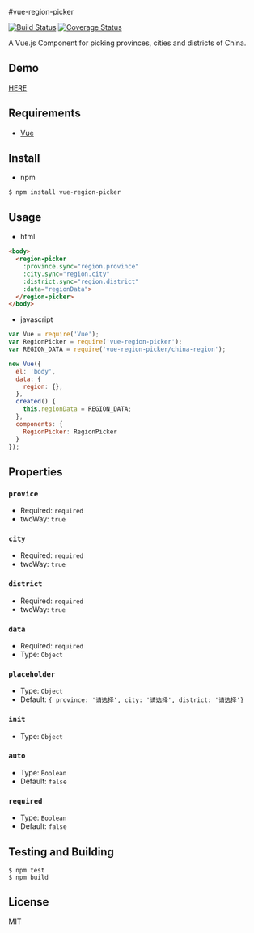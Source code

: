 
#vue-region-picker

[![Build Status](https://travis-ci.org/QingWei-Li/vue-region-picker.svg)](https://travis-ci.org/QingWei-Li/vue-region-picker)
[![Coverage Status](https://coveralls.io/repos/QingWei-Li/vue-region-picker/badge.svg?branch=master&service=github)](https://coveralls.io/github/QingWei-Li/vue-region-picker?branch=master)

A Vue.js Component for picking provinces, cities and districts of China.

## Demo
[HERE](http://qingwei-li.github.io/vue-region-picker/example/index.html)

## Requirements
- [Vue](https://github.com/vuejs/vue)

## Install
- npm

```shell
$ npm install vue-region-picker
```

## Usage

- html

```html
<body>
  <region-picker
    :province.sync="region.province"
    :city.sync="region.city"
    :district.sync="region.district"
    :data="regionData">
  </region-picker>
</body>
```

- javascript

```javascript
var Vue = require('Vue');
var RegionPicker = require('vue-region-picker');
var REGION_DATA = require('vue-region-picker/china-region');

new Vue({
  el: 'body',
  data: {
    region: {},
  },
  created() {
    this.regionData = REGION_DATA;
  },
  components: {
    RegionPicker: RegionPicker
  }
});
```


## Properties
### `provice`
- Required: `required`
- twoWay: `true`

### `city`
- Required: `required`
- twoWay: `true`

### `district`
- Required: `required`
- twoWay: `true`

### `data`
- Required: `required`
- Type: `Object`

### `placeholder`
- Type: `Object`
- Default: `{ province: '请选择', city: '请选择', district: '请选择'}`

### `init`
- Type: `Object`

### `auto`
- Type: `Boolean`
- Default: `false`

### `required`
- Type: `Boolean`
- Default: `false`

## Testing and Building

```shell
$ npm test
$ npm build
```

## License
MIT
